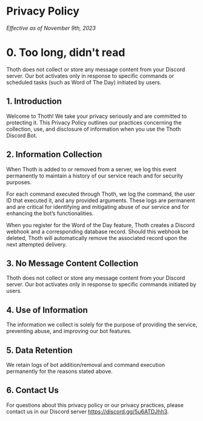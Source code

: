 # Privacy Policy

_Effective as of November 9th, 2023_

# 0. Too long, didn't read

Thoth does not collect or store any message content from your Discord server. Our bot activates only in response to specific commands or scheduled tasks (such as Word of The Day) initiated by users.

## 1. Introduction

Welcome to Thoth! We take your privacy seriously and are committed to protecting it. This Privacy Policy outlines our practices concerning the collection, use, and disclosure of information when you use the Thoth Discord Bot.

## 2. Information Collection

When Thoth is added to or removed from a server, we log this event permanently to maintain a history of our service reach and for security purposes.

For each command executed through Thoth, we log the command, the user ID that executed it, and any provided arguments. These logs are permanent and are critical for identifying and mitigating abuse of our service and for enhancing the bot’s functionalities.

When you register for the Word of the Day feature, Thoth creates a Discord webhook and a corresponding database record. Should this webhook be deleted, Thoth will automatically remove the associated record upon the next attempted delivery.

## 3. No Message Content Collection

Thoth does not collect or store any message content from your Discord server. Our bot activates only in response to specific commands initiated by users.

## 4. Use of Information

The information we collect is solely for the purpose of providing the service, preventing abuse, and improving our bot features.

## 5. Data Retention

We retain logs of bot addition/removal and command execution permanently for the reasons stated above.

## 6. Contact Us

For questions about this privacy policy or our privacy practices, please contact us in our Discord server https://discord.gg/5u6ATDJhh3.
